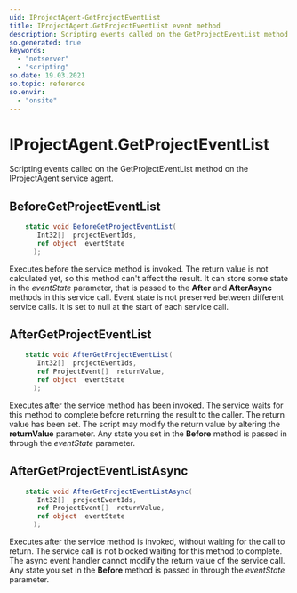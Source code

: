 ```yaml
---
uid: IProjectAgent-GetProjectEventList
title: IProjectAgent.GetProjectEventList event method
description: Scripting events called on the GetProjectEventList method on the IProjectAgent service agent.
so.generated: true
keywords:
  - "netserver"
  - "scripting"
so.date: 19.03.2021
so.topic: reference
so.envir:
  - "onsite"
---
```

# IProjectAgent.GetProjectEventList

Scripting events called on the <see cref='M:SuperOffice.CRM.Services.IProjectAgent.GetProjectEventList'>GetProjectEventList</see> method on the <see cref='IProjectAgent'>IProjectAgent</see>  service agent.

## BeforeGetProjectEventList
```cs
    static void BeforeGetProjectEventList(
       Int32[]  projectEventIds,
       ref object  eventState
      );
```
Executes before the service method is invoked.
The return value is not calculated yet, so this method can't affect the result.
It can store some state in the *eventState* parameter, that is passed to the **After** and **AfterAsync** methods in this service call.
Event state is not preserved between different service calls. It is set to null at the start of each service call.
## AfterGetProjectEventList
```cs
    static void AfterGetProjectEventList(
       Int32[]  projectEventIds,
       ref ProjectEvent[]  returnValue,
       ref object  eventState
      );
```
Executes after the service method has been invoked. The service waits for this method to complete before returning the result to the caller.
The return value has been set. The script may modify the return value by altering the **returnValue** parameter.
Any state you set in the **Before** method is passed in through the *eventState* parameter.
## AfterGetProjectEventListAsync
```cs
    static void AfterGetProjectEventListAsync(
       Int32[]  projectEventIds,
       ref ProjectEvent[]  returnValue,
       ref object  eventState
      );
```
Executes after the service method is invoked, without waiting for the call to return.
The service call is not blocked waiting for this method to complete.
The async event handler cannot modify the return value of the service call.
Any state you set in the **Before** method is passed in through the *eventState* parameter.

